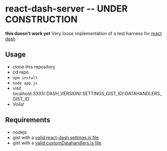 # react-dash-server -- UNDER CONSTRUCTION
**this doesn't work yet**
Very loose implementation of a test harness for [react dash]()

## Usage
* clone this repository
* cd repo
* `npm install`
* `node app.js`
* visit localhost:3333/:DASH_VERSION/:SETTINGS_GIST_ID/:DATAHANDLERS_GIST_ID
* Voila!

## Requirements
* nodejs
* gist with a [valid react-dash settings.js file](http://react-dashboard.readthedocs.io/en/latest/development/settings.js.html)
* gist with a [valid customDatahandlers.js file](http://react-dashboard.readthedocs.io/en/latest/development/data/dataHandlers.html)

